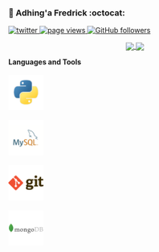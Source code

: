 ### :beginner: Adhing'a Fredrick :octocat: 

<p align="left">
  <a href="https://twitter.com/adhinga_fred">
    <img src="https://img.shields.io/twitter/follow/adhinga_fred?adhinga_fred?color=green&logo=twitter" alt="twitter" />
  </a>
  <a href="https://github.com/FREDERICO23">
    <img src="https://komarev.com/ghpvc/?username=FREDERICO23" alt="page views" />
  </a>
 <a href="https://github.com/FREDERICO23?tab=followers">
    <img alt="GitHub followers" src="https://img.shields.io/github/followers/FREDERICO23?color=green&logo=github">
  </a>
</p>

<p align=center>
  <a href="https://github.com/FREDERICO23/github-readme-stats" title="Go to Source">
    <img height=175 align="center" src="https://github-readme-stats.vercel.app/api?username=FREDERICO23&show_icons=true&theme=vue">
  </a>
  <a href="https://github.com/FREDERICO23/github-readme-stats">
  <img height=175 align="center" src="https://github-readme-stats.vercel.app/api/top-langs/?username=FREDERICO23&hide=c%23,powershell,java&title_color=2aa889&text_color=000&icon_color=2bbc8a&bg_color=fff&langs_count=8&layout=compact"/>
  </a>
</p>


**Languages and Tools**  
<code > <img height = "70" src = "https://raw.githubusercontent.com/github/explore/80688e429a7d4ef2fca1e82350fe8e3517d3494d/topics/python/python.png" > </code >
<code > <img height = "70" src = "https://raw.githubusercontent.com/github/explore/80688e429a7d4ef2fca1e82350fe8e3517d3494d/topics/mysql/mysql.png" > </code >
<code > <img height = "70" src = "https://raw.githubusercontent.com/github/explore/80688e429a7d4ef2fca1e82350fe8e3517d3494d/topics/git/git.png" > </code >
<code > <img height = "70" src = "https://raw.githubusercontent.com/github/explore/80688e429a7d4ef2fca1e82350fe8e3517d3494d/topics/mongodb/mongodb.png" > </code >

<!--
**FREDERICO23/FREDERICO23** is a ✨ _special_ ✨ repository because its `README.md` (this file) appears on your GitHub profile.
-->


